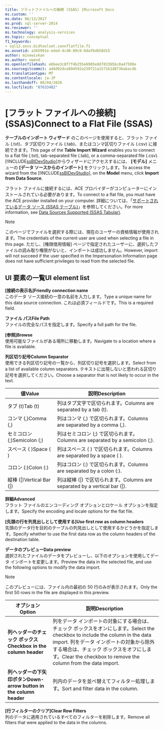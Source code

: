 ```yaml
---
title: フラットファイルへの接続 (SSAS) |Microsoft Docs
ms.custom: ''
ms.date: 06/13/2017
ms.prod: sql-server-2014
ms.reviewer: ''
ms.technology: analysis-services
ms.topic: conceptual
f1_keywords:
- sql12.asvs.bidtoolset.connflatfile.f1
ms.assetid: a365991e-eded-4cd8-89c0-0daf6d658d15
author: minewiskan
ms.author: owend
ms.openlocfilehash: e6bee3c8f7f4b255e6985e8d783365bc8a47599e
ms.sourcegitcommit: ad4d92dce894592a259721a1571b1d8736abacdb
ms.translationtype: MT
ms.contentlocale: ja-JP
ms.lasthandoff: 08/04/2020
ms.locfileid: "87633482"
---
```

# <a name="connect-to-a-flat-file-ssas"></a><span data-ttu-id="15289-102">[フラット ファイルへの接続] (SSAS)</span><span class="sxs-lookup"><span data-stu-id="15289-102">Connect to a Flat File (SSAS)</span></span>
  <span data-ttu-id="15289-103">**テーブルのインポート ウィザード** のこのページを使用すると、フラット ファイル (.txt)、タブ区切りファイル (.tab)、またはコンマ区切りファイル (.csv) に接続できます。</span><span class="sxs-lookup"><span data-stu-id="15289-103">This page of the **Table Import Wizard** enables you to connect to a flat file (.txt), tab-separated file (.tab), or a comma-separated file (.csv).</span></span> <span data-ttu-id="15289-104">[!INCLUDE[ssBIDevStudio](../includes/ssbidevstudio-md.md)]からウィザードにアクセスするには、 **[モデル]** メニューの **[データ ソースからのインポート]** をクリックします。</span><span class="sxs-lookup"><span data-stu-id="15289-104">To access the wizard from the [!INCLUDE[ssBIDevStudio](../includes/ssbidevstudio-md.md)], on the **Model** menu, click **Import from Data Source**.</span></span>  
  
 <span data-ttu-id="15289-105">フラット ファイルに接続するには、ACE プロバイダーがコンピューターにインストールされている必要があります。</span><span class="sxs-lookup"><span data-stu-id="15289-105">To connect to a flat file, you must have the ACE provider installed on your computer.</span></span> <span data-ttu-id="15289-106">詳細については、「[サポートされているデータ ソース &#40;SSAS テーブル&#41;](tabular-models/data-sources-supported-ssas-tabular.md)」を参照してください。</span><span class="sxs-lookup"><span data-stu-id="15289-106">For more information, see [Data Sources Supported &#40;SSAS Tabular&#41;](tabular-models/data-sources-supported-ssas-tabular.md).</span></span>  
  
> [!NOTE]  
>  <span data-ttu-id="15289-107">このページでファイルを選択する際には、現在のユーザーの資格情報が使用されます。</span><span class="sxs-lookup"><span data-stu-id="15289-107">The credentials of the current user are used when selecting a file in this page.</span></span> <span data-ttu-id="15289-108">ただし、[権限借用情報] ページで指定されたユーザーに、選択したファイルの読み取り権限がないと、インポートは成功しません。</span><span class="sxs-lookup"><span data-stu-id="15289-108">However, import will not succeed if the user specified in the Impersonation Information page does not have sufficient privileges to read from the selected file.</span></span>  
  
## <a name="ui-element-list"></a><span data-ttu-id="15289-109">UI 要素の一覧</span><span class="sxs-lookup"><span data-stu-id="15289-109">UI element list</span></span>  
 <span data-ttu-id="15289-110">**[接続の表示名]**</span><span class="sxs-lookup"><span data-stu-id="15289-110">**Friendly connection name**</span></span>  
 <span data-ttu-id="15289-111">このデータ ソース接続の一意の名前を入力します。</span><span class="sxs-lookup"><span data-stu-id="15289-111">Type a unique name for this data source connection.</span></span> <span data-ttu-id="15289-112">これは必須フィールドです。</span><span class="sxs-lookup"><span data-stu-id="15289-112">This is a required field.</span></span>  
  
 <span data-ttu-id="15289-113">**ファイル パス**</span><span class="sxs-lookup"><span data-stu-id="15289-113">**File Path**</span></span>  
 <span data-ttu-id="15289-114">ファイルの完全なパスを指定します。</span><span class="sxs-lookup"><span data-stu-id="15289-114">Specify a full path for the file.</span></span>  
  
 <span data-ttu-id="15289-115">**[参照]**</span><span class="sxs-lookup"><span data-stu-id="15289-115">**Browse**</span></span>  
 <span data-ttu-id="15289-116">使用可能なファイルがある場所に移動します。</span><span class="sxs-lookup"><span data-stu-id="15289-116">Navigate to a location where a file is available.</span></span>  
  
 <span data-ttu-id="15289-117">**列区切り記号**</span><span class="sxs-lookup"><span data-stu-id="15289-117">**Column Separator**</span></span>  
 <span data-ttu-id="15289-118">使用できる列区切り記号の一覧から、列区切り記号を選択します。</span><span class="sxs-lookup"><span data-stu-id="15289-118">Select from a list of available column separators.</span></span> <span data-ttu-id="15289-119">テキストに出現しないと思われる区切り記号を選択してください。</span><span class="sxs-lookup"><span data-stu-id="15289-119">Choose a separator that is not likely to occur in the text.</span></span>  
  
|<span data-ttu-id="15289-120">値</span><span class="sxs-lookup"><span data-stu-id="15289-120">Value</span></span>|<span data-ttu-id="15289-121">説明</span><span class="sxs-lookup"><span data-stu-id="15289-121">Description</span></span>|  
|-----------|-----------------|  
|<span data-ttu-id="15289-122">タブ (t)</span><span class="sxs-lookup"><span data-stu-id="15289-122">Tab (t)</span></span>|<span data-ttu-id="15289-123">列はタブ文字で区切られます。</span><span class="sxs-lookup"><span data-stu-id="15289-123">Columns are separated by a tab (t).</span></span>|  
|<span data-ttu-id="15289-124">コンマ (,)</span><span class="sxs-lookup"><span data-stu-id="15289-124">Comma (,)</span></span>|<span data-ttu-id="15289-125">列はコンマ (,) で区切られます。</span><span class="sxs-lookup"><span data-stu-id="15289-125">Columns are separated by a comma (,).</span></span>|  
|<span data-ttu-id="15289-126">セミコロン (;)</span><span class="sxs-lookup"><span data-stu-id="15289-126">Semicolon (;)</span></span>|<span data-ttu-id="15289-127">列はセミコロン (;) で区切られます。</span><span class="sxs-lookup"><span data-stu-id="15289-127">Columns are separated by a semicolon (;).</span></span>|  
|<span data-ttu-id="15289-128">スペース ( )</span><span class="sxs-lookup"><span data-stu-id="15289-128">Space ( )</span></span>|<span data-ttu-id="15289-129">列はスペース ( ) で区切られます。</span><span class="sxs-lookup"><span data-stu-id="15289-129">Columns are separated by a space ( ).</span></span>|  
|<span data-ttu-id="15289-130">コロン (:)</span><span class="sxs-lookup"><span data-stu-id="15289-130">Colon (:)</span></span>|<span data-ttu-id="15289-131">列はコロン (:) で区切られます。</span><span class="sxs-lookup"><span data-stu-id="15289-131">Columns are separated by a colon (:).</span></span>|  
|<span data-ttu-id="15289-132">縦棒 (&#124;)</span><span class="sxs-lookup"><span data-stu-id="15289-132">Vertical Bar (&#124;)</span></span>|<span data-ttu-id="15289-133">列は縦棒 (&#124;) で区切られます。</span><span class="sxs-lookup"><span data-stu-id="15289-133">Columns are separated by a vertical bar (&#124;).</span></span>|  
  
 <span data-ttu-id="15289-134">**詳細**</span><span class="sxs-lookup"><span data-stu-id="15289-134">**Advanced**</span></span>  
 <span data-ttu-id="15289-135">フラット ファイルのエンコーディング オプションとロケール オプションを指定します。</span><span class="sxs-lookup"><span data-stu-id="15289-135">Specify the encoding and locale options for the flat file.</span></span>  
  
 <span data-ttu-id="15289-136">**[先頭の行を列見出しとして使用する]**</span><span class="sxs-lookup"><span data-stu-id="15289-136">**Use first row as column headers**</span></span>  
 <span data-ttu-id="15289-137">先頭のデータ行を目的のテーブルの列見出しとして使用するかどうかを指定します。</span><span class="sxs-lookup"><span data-stu-id="15289-137">Specify whether to use the first data row as the column headers of the destination table.</span></span>  
  
 <span data-ttu-id="15289-138">**データのプレビュー**</span><span class="sxs-lookup"><span data-stu-id="15289-138">**Data preview**</span></span>  
 <span data-ttu-id="15289-139">選択されたファイルのデータをプレビューし、以下のオプションを使用してデータ インポートを変更します。</span><span class="sxs-lookup"><span data-stu-id="15289-139">Preview the data in the selected file, and use the following options to modify the data import.</span></span>  
  
> [!NOTE]  
>  <span data-ttu-id="15289-140">このプレビューには、ファイル内の最初の 50 行のみが表示されます。</span><span class="sxs-lookup"><span data-stu-id="15289-140">Only the first 50 rows in the file are displayed in this preview.</span></span>  
  
|<span data-ttu-id="15289-141">オプション</span><span class="sxs-lookup"><span data-stu-id="15289-141">Option</span></span>|<span data-ttu-id="15289-142">説明</span><span class="sxs-lookup"><span data-stu-id="15289-142">Description</span></span>|  
|------------|-----------------|  
|<span data-ttu-id="15289-143">**列ヘッダーのチェック ボックス**</span><span class="sxs-lookup"><span data-stu-id="15289-143">**Checkbox in the column header**</span></span>|<span data-ttu-id="15289-144">列をデータ インポートの対象にする場合は、チェック ボックスをオンにします。</span><span class="sxs-lookup"><span data-stu-id="15289-144">Select the checkbox to include the column in the data import.</span></span> <span data-ttu-id="15289-145">列をデータ インポートの対象から除外する場合は、チェック ボックスをオフにします。</span><span class="sxs-lookup"><span data-stu-id="15289-145">Clear the checkbox to remove the column from the data import.</span></span>|  
|<span data-ttu-id="15289-146">**列ヘッダーの下矢印ボタン**</span><span class="sxs-lookup"><span data-stu-id="15289-146">**Down-arrow button in the column header**</span></span>|<span data-ttu-id="15289-147">列内のデータを並べ替えてフィルター処理します。</span><span class="sxs-lookup"><span data-stu-id="15289-147">Sort and filter data in the column.</span></span>|  
  
 <span data-ttu-id="15289-148">**[行フィルターのクリア]**</span><span class="sxs-lookup"><span data-stu-id="15289-148">**Clear Row Filters**</span></span>  
 <span data-ttu-id="15289-149">列のデータに適用されているすべてのフィルターを削除します。</span><span class="sxs-lookup"><span data-stu-id="15289-149">Remove all filters that were applied to the data in the columns.</span></span>  
  
  

